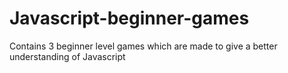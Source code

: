 # Javascript-beginner-games
Contains 3 beginner level games which are made to give a better understanding of Javascript

